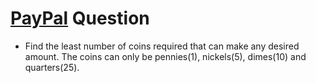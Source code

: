 # [PayPal](https://github.com/twowaits/SDE-Interview-Questions/tree/master/PayPal) Question
- Find the least number of coins required that can make any desired amount. The coins can only be pennies(1), nickels(5), dimes(10) and quarters(25).